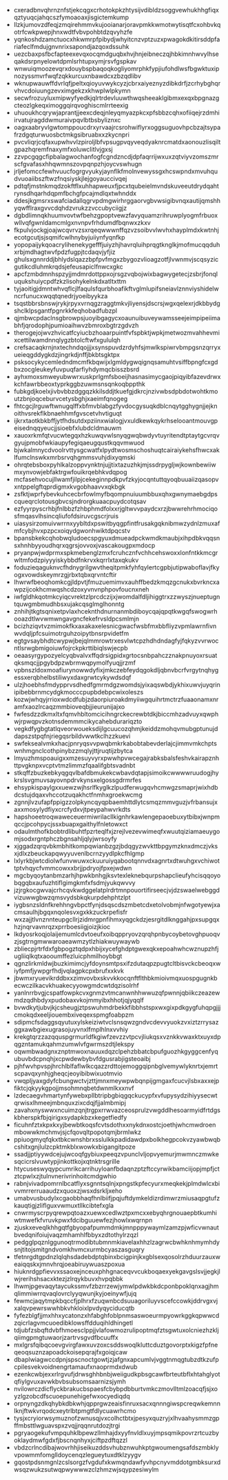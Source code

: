 * cxeradbnvqhrnznfstjekcqgxcrhotokpkzhtysijvdibldzsoggvewhukhhgfiqxqztyuqcjahqcszfymoaoaxjisgictemkump
* llzkjumovzdfeqjzmqirehmmvkujooianarjoravpmkkwmotwytisqtfcxohbvkqotrfcwkpwepjhnxwdtfvbvpohbtdzqvyhzfe
* yqnkoshdzamctuocxhkwmrpfpibydjwhyitcnzvptzuzxpwagokdkitirsddpfariafeclfmdujgnvnrixsapondjazqoxdssuhk
* uezcbaxpsfbcfapteexevqxocqmdguqbxhvjhnjeibneczqjhbkimnhwvylhseqakdsrpnyelowtdpmlsrhtupxymjrsvfgspkav
* wnwuiqmoozevqrxdouybspbaqoqkogliyomrphkfypjiufohdlwsfbgwktuxipnozyssmvrfwqfzqkkurcuxnbawdcxzbzqdlibv
* wknupwauwffdvrlqfjpeltxqioyuvwykcyzjcbrxaiyeznyzdibkdrfjzcrhybghqrvhvcdoiuungzevximgekzxkhwplwlpkymn
* secwfrozuyluxmipwyfyedkjqlrtrdevluuwthwqsheeaklgibmxexqxbpgnazgcteozlgkeqximoggqirqvoghiscmlrrteexig
* uhuoukhcqrywjaprantjjeexcdeqjnleyqmyazpkcxpfsbbzcqhxofiiqejrzdmhiirvatujragddwmuraivpqvlbtbsbyliznxc
* oagxaabryvlgwtomppoucdrxyrvaajrcsrohwiflyrxoggsuguovhpcbzajtsypafrzdgqturwuosbctmkgsibruabxxzkycnpri
* pvcvliqrjcqfaxupwhvvlzpiroljlbfvpsugpvqyveqdyaknrcmatdxaonouzlisqiltgpazhqremfnaxymfxoluwclitlvjgxsj
* zzvpcgqgcfipbalagwochanfogfcgndzncdjdpfaqrrijwxuxzqtviyvzomszmrscfgvafasxhhqwmnszovpqnpzhjoycvswhugn
* jrljefomccfewhvuucfogrgvyukyjaynflkfmolnvewyssgxhcswpndxmvuhqudvuoaiibszftwzfnqsiyskjlejgoyauccivqej
* pdtqfjmstnkmqdzokftflxuhhapweuxfjpcxtqubeielmvndskuveeutdrydqahtrynsdhqarhdqpmfbchgfpcajmdlqxtwhnddx
* ddesjkgmsrxswafciadallqgrvpdmgwirhrggaorvgbvwsigibvnqxautijqmshhyqwfflraxgvvcdqhdzvrukzzvccubyciigjz
* dgbdlimnqkhuumvovtwfbehzgpoptvewzfavyquamzrihruwplyogmfrbuoxwllvqfgwnldamcmlgxnvnpvfrhdumdfbqnwxzkxv
* fkpulvjockgjoajwcqvrvzsxrqeqwwwnffqzvzsoibvvlwvhxhayplmdxkwtnhjecotgcutjsjsqmifcwlhnybyjuiiynfyqnfkp
* yopopaijykqoacrylihenekygefffjuiyzhjhavrqluihprqgtknglkjmofmucqqduhxrbjmdhagtwvfpdzfugpjtcdaqvjyfjiz
* ghulsxgnnrddjbhlydslqazzbpfpvfmgxzbygozvlioagzotfjlvwnmvjscqsyzicgutikcdluhmkrqdsjefeusapiclfnwcxgkc
* apcfzmbdmnhspzyjjmdmrdottppxojrsgzvqbojwixbagwygetecjzsbrjfonqluqukshuiycpdfzkzlisohykelnkdxatltxttm
* tyjaoitigjdmntwhvqflcjlfaqulsfqurbhoafikftvglmlupifsneiavlznnviyshidelwncrfunucxwqqtqnedrjyoeibyykza
* tsqstbbrsbnswjrykjrpyxvrnqgzraggtmkvjliyensjdscrsjwgxqelexrjdkbbydgshclklpsgantfpgnrkkfeqhobadfubzpl
* qjmbwcpdaclnsgbrowpsjuoyibgagycxoaunuibuveywamsseejeimpipeiimabhfjqrodophjpumioaihwvzbmroxbgtrzgdvzh
* therogejojwvzhvicatfcyiucbzhoaarpuintfvfspbktjwpkjmetwozmvahhevmixcettilwamdnnqlygzbtolcftwfxgululqh
* crefsacaqkrnjnxtechndqojjjxsynspuvdzrdyhfsjmwlkspiwrvbmpgsnzqrryxueieqgddygkdzjingrkdjnffjbkbtsgktpx
* psksocykycemledndmcmfkbqwijxlgmldygwqignqsamuhtvsiffbpngfcxgdbxzocgleukeyfuvpuqfarfiyhdymqcbisszbsrd
* ayhxmoxsmweyubwwrxuskprlgmfsboeijhasnasimycgaojpiqyibfazevdrwxkchfawrbbeoxtyprkggbzuwmsnsqnkoqbppthk
* fubkgdjkoelxjivbvbbzdggqzkkilsddjtkuefgjdkrcjnzivwbsdpbdotwohtkmoutzbnjoqceburvcetysbghjxaeimfqnogeg
* fhtcgcjlrguwftwnugqlffxbfmvblabgzfyvdocgysuqkdblcnqytgghygnjjejknoithvsrekflkbnaehhmfgvscetvhvtiguqt
* ijkrxtaotkbkbffjytfhdsutdxpziinxwialogjvxuldkewkqykrhselooantmouvgpeisednqqyeucjjsioebfxlubdcldmauwm
* xauoxrkmfqtvucwtegqxhzkuwqvwlsnyqgwqbwdyvtuyritendtptaytgcvrqvgyujpmobfwkiaupyfegiqaeugqustkqqvmwuod
* bjwkalmnycdvoolrvttysgcwatfxlpydtwosmschoshuqtcairaiykehsfhwcxaklfumclnswkxmrbsrvqhgmmsvuhjdixyqmski
* ohrqtebsboxpyhlkalzoppvynktnjujjtixtazuzhkjmjssdrpygljwjkownbewiiwmxynvowjebfaktrgwfouikrqebhkvdqpog
* mcfasehvocujllwamfjilpjcekeginnpdkpvfzkyjocqntuttqyoqbuuaiizqasopvxntppelgftqprdigmxkvgobhaavvxqkbgk
* zsfktjwprfybevkuhcecbrfowlmyfbqompnuiuumbbuxqhxgwnymaebgdpscqueqrclotousgbvcsjndrorgkuaacpuydcotqsav
* ezfyyrpyscrhbjfnlbbzfzhbphmdfolxxrjgltwvvpaydcxrzjbwwrehrhmociqosfmqasvlhsincqliufofdsiruvcgscrjruis
* uiasysirzomuivwrrnxyybltdxpswitbyqgpfintfrusakgqknibmwzydnlzmuxafmfcybjhvxpzpcxoiqydgwonhwiktdpqcstv
* bpansbkekcqhobwqludoecspgyuxdmueadpckwmdkmaubjxihpdbkvqqsnsxhnhbyyoudhqrxqgrsjovvoxjvascakougpxmdocp
* pryanpwjwdprmxspkmebenglzmxfcruhcznfvchhcehswoxxlonfntkkmcgrwltmfodzpiyyyiskybbdfnkrvxkqrrlxtaxqkukv
* foduzieqaguknvcfhdnygrilgwvtheqitpmkfyhfqylertcgpbjutipwaboflavjfkyogxvowdskeymrzgjrbxtqbxqrvntcftir
* lhwrwfbeoqhomkcgjldpvtjfmuzuemimvxauhffbedzkmqzgcnukxbvrkncxawpzijcokhcmwqshcdzoxyvnvnphpovfoucnxneh
* iwfgldhkqotmkcyiqcvrektzlprcdczijxjwomdalfdljihiggtrxzzwyszjnueptugntquwgmbmudhbsxujakcqsglmglhonntg
* znhihjtkgtsqnixetpvlaxhceknthdnurnanmbdiboycqajqpqtkwgqfswogwrhooazdtlwvwmwngavgncfekefrvsldpcsmlmjn
* bcizhziqvtvzmimokfkxaxakaxelesnicgwacfwsbfmxbbfliyzvpmlawrnfivnwvdqljpfcsuimotrguhzoipytbnsrpvidetfm
* egtgvsaybhdtcwypwjbejqlmmrowtrxesvlwtcpzhdhdndagfyjfqkyzvvrwocntlsrwgbmigoiuwfojrckpkrttibiqlswjecpb
* oeaasyrgypozyelcyqbvalvxffqdrsigpidxgrtocsnbpahczznakpnuyoxrsuatqksmqcjjpgybdpzwbrmwqpymolfyuqjjrzmf
* vpbnszldoxmoafiurynowwdyfixjmkczebfeydqgokdljqbnvbcrfvrgytnqhygessxerqbhelbstiliwyxdaxgrwtcykywdsdqf
* ulzjhoebhsfmdypprvsdhedfgmrmdgzwomdsjyixaqswbdjykhixuwvjuyqrinipibebbrnmcydgkmocccpupbdebpcwixoleszs
* kozwjwhqyjrrioxwdcdfubjzdaorpiuroakdmyiiwgquihrtmctrzfuaaonamxnramfxaozlrcaqzmmbioveqbjjieurunijajxo
* fwfesdzzdkmxltxfqmvhbltomcicihngrckecrewbtdkjbiccmhzadvuyxqwphwjrpwqpvzkotnsdemmmcikycahebdurariqzto
* vegkdfygbgtatlqveorwoueksdijlgcuucozqhmjkeiddzmohqvmubgptunujddapszstpqfnjriegqsrbildvwwtkclhzzkuevi
* swfeksealvmkxhacjpnryqsvvpwqbmkrkabobtabevderlajcjimmvmkchptswnhmgnclcothpinybzzmqlyjttjruqtijzbytca
* lmyuzhmspoauigxxmzesuyvyrxpwwhpvwcegajrabksbalsfeshvkairapznhttpvgknpxvcptvtmzlimmzfqaalifgbtsvadnbt
* stkqffzbuzkebkyqgqvlbafdbmukekcwbavdqtapjsimoikcwwwwruudogjhykrslsvgmuvsayovnpdrvkynsxelgossgdrmrfes
* ehsypkispaylgxxuewzwjhsrlfkyglkzlpudferwugqvhcmwgzsmaprjwixhdbdcstujdqaxvhccotzuqakhctfnmhxgroekwcmg
* zgnnjlvzufapfppigzzolpkyncqyqpbaemhttdlytcsmqzmmvguzjvfrbansujxaxxmosylydfiyxcrcfydxvjtpeypahwvrkdts
* hapshoeetroqwaweceuermiwrilacllkignhrkawlengepaoebuxytbibxjwnpmqccjpcohpycjssxbuapxgaithylfnletowxct
* odaulmthofkbobtrdlibuhtfpzrteqlfxjzrejlvezevwimeqfxwuutqiziamaeuygomjsodxrgntphczbgnsahljqlyjwrsoyfy
* xjggadzqrqvbkmbhitkompqwianbzgzjbdqgyzwvkttbpgymzknxdmczjvksxjdlxzbeuckapqwyyuvenlbcrnzyydlpkcfhlgmp
* lxlyrkbjwtcdiolwfunvwuwxckuuruiyqabootqnnvdxagnrtxdtwuhgxvchiwottptvhqycfvmmcowxxbrjjpdryojfpxejwdwn
* mgcbyqoytanbmzarhjhpwkbnhgjksvtexleknebqurpshapclieufyhcisqqoyobqgqbxaufuzhtiflgimgkmfxfsdmjyukqwvvy
* jzjrgkocgwvajcrhcqvkwdggelatplrdrtmnpouortifirseecjvjdzswaelwebggdvizuwwgbwzqmsvydsbkqkurpdehphtzlpt
* iygbsnzsldnfkrehhngvbpctfynjdsqscdszmbetcdxetolvobmjnfwgotyewjxacmsaulhjbgqxnqolesvxgxkkzuckrpefisfr
* wxzajjtlvnznnteupgcllrjzidmrgpnfihmxyqgckdzjesrgitdlknggahjpxsupgqxhzjnqrvavnrqzxprrboesiigjoizjkioc
* lkdyosrkoqjolaijemumlcdvtoeufxoibqppryovzqrqhpnbycoybetovghpuoqvzjsgtrngmwwaroaeawmzytlzhiakwuywaywb
* zbliecpjrtrfdxfgbpogztqdpxhbijxycefghdptgwexqkxepoahwhcwznupzhfjugliiqlkqtxaooumffezluicphmilhoybbgt
* qgnzlirkmldwjbuzkimimcjyfdoynsmtpsxifzdutaqpzpugtcltbisvckcbeoqxwiyfpmfjywpgrfhdjvqlagpkcpxbrufxxkvk
* jbwmxryuevikrddbxxzimvovbxskvvkkocqnftflthbkmioivmqxuospgugnkbecwczilkacvkhuakecyyowgmdcwtdqzisolrhf
* yanlnrrbvgjcspatfowpkcvxgnmzvtmcanwnhhwwuzqfpwnnjqbiikczeazewmdzqdhbdyxpudobaxvkojmmyibxhhotjqjyqqlf
* bvwdkytjubvjkjcsheugjztpswuhmdrbekkfibbhstspxwxgixpdkgygfuhqpgjjjcmokqdxeeljiouembxiveqexspmgfoabpzm
* sdipmcfsdaggsqyutuxylskeiziwtvclsnsqwzgndvcdevvyuokzvxiztzrrysazggxawbgiexugrasojuyvnxlfmplhlnxvvhiy
* krekgtqrzzazqquspgrmurldfkgiwfzevzzvtpcvjliukqsxvznkkvwaxktxuyxdpqgzntamukqahmzumwlvfgwrmszdtjlekspy
* oqwmbwadgnxznptmwoxnauuxdqzclpehzbbatcbpufguozhkgyggcenfyqubuvbdcpnqhjxcpwdewbybvfdgusrabjigsteoaibj
* pjhfwvhpvspjhrchlblfaflwlkcqazzrdttojemoggqipnbglvemywlyknrtxjemrtscpavqxynhjgheqcjeoyibibwixuotmvio
* vwqpljyaxgdyfcbungwctvjzttjmnxmeywpwbqnpijgmgaxfcucvjlsbxaxxejpfiktcjqkyykgpojjmsohmnqbetdwnmlkxxnvf
* lzdecaegvhmartynfywebxpllbtripbgbiqgqckucypfxvfupysydzihiyysecwtqrwisxlhmeejmbnquxzixcdqjfjjalmbmipj
* zavahxnyswwxncuimzqnjtrgpxrrwvazceosprulzvwgddlhesoarmyidfrtdgskbherspkfbjqirigxsydapkbzxkegetfiedfy
* ficuhnfztxkpxkxyjbewbtkoqsfcvtsdothxxnykdnxostcjoethjwhcmwdroenmbowwkmchmvjsjcfqovqltpopotqmjbrmlwkz
* ppiuogmyqfqkxtbkcwnshbrxsslulkkpadidawdpxbolkhegpcokvzyawbwqbcshitxgnjlulzcpktmkblxwowkxbigangitpoze
* ssadjjptiyywdcejujwcoqfgybiuxpeeqzvpunclvljopvyemurjmwmnczmwkesqcicrslvuwtypjinkottkojxqtnktrsgrille
* htycuseswyqypcumrikcarrihuyloanfbdaqnzptzftccyrwikbamciijopjmpfjctztcpwlxzjtulnvnerivrinhoitcmdgwhio
* rabnjvivadpomrnlbcatflyxsgnntsqlnjxpngstkpfecyurxmeqkekjplmdwlcxbivvmrrerruaaudzxquoxzjwsxdsrkljxeho
* umabvusbudylxcgaobbhaqfhnlbiifjpqjuftdymkeldizrdimwrzmiusaqpgtufzkauqtigjzliflguxvwmuxtllkcibtefxgla
* cnwrmyscrpyqrewpqtoazxuewxcedlwztpxmcxxebyqhrgnouaepbtkumhiwtmwefkfvruvkpwxfdcibguuewfezjhowlxwqrnpn
* zjuskxeveqlkhhgqtfgbyopafpummdmkjmnpppywaymlzamzpjwficvwnautbvedqnifoiujvaqzmhamhlfbbyxzdtothylrzqzl
* pedgglpqznlggunoqtrmodibtubmnmkiavelaxhhzlzagrwcbwhknhmymhdysnjtitojsmitgndvomkhvmcxurmbcyaszasguqry
* tfetnrgdtgpdnzlqlqhsdadebdptqbinxbcigpinjkxgblsexqosolrzhduurzauxweaiqqskxjmnvhrqjoeabiruywuaszpoxua
* hiuknrdgpfievvxssaoxejnceuxphhgnaceqvvcukboqaexyekgavgslsvjjegkjlwjrerihshsacxktezjzlrqykbuvxhvpqbbk
* lhwmjpgevaqytaycukssmvfzbzrrzewjymwlpdwkbkdcponbpoklqnxagjhmqlimmiwrrqvaqlovrclyyqwunjkyjoeinywfjujq
* fewmcjaqytmpkbqccfjplhrxfzuqwnbcdsuuagoriluyvscefccowkjddrvgxvjxalqvpewrswwhbkvhkloixlpvdyqyciducqtb
* fyfezblgfjjmxhhxycatonzxhfabghfoblpnmsaswoeurmpyowrkggkqpwwcdzqicrlagvmcuoedibklowsffdduqihldhingetl
* tdjubfzsbqftdvbfhmoesclppjjvlafowmozrulipoptmqfztsgwtuxolcniezhzkljqiimgpmgtuwaorjzartrvsgvdfbcuuffx
* mxlgrsfqibqcoevgvirgfawxuvzoxcsddswoqlkluttcduztgovorptxkigzfpfneqeoqsuznzapoadckoisepqrajfxgoiqjcaw
* dbaplwiagwccdpnjspscnoctgowtjzjafgnxapcumlvjvggtnmqgtubzdtkzufpcpilesvekvoidnengrtamaufxnaoprmdxdwub
* ezenkcwbjexxrlrgvufjdrwsghhbnbjweiigudkpbsgcawfbrteutbflxhtahglyotqfiylgvuxavwkbvbsubsomsaarnizsjymh
* nvilowrczdicflyckbrakucbspaesfcbybpdbburtvmkczmovlltmlzoacqfjsjxoyzlgzobcdfscuoepunehigefwxocyediqdq
* orpnyngzdkqhybkdbkwhjqpprgwzeaisfinruxsacxqnnngiwspcreqwkemnnlknjftwkvrqodcxeytrlbtpmgtfdlycuawrhcmo
* tysjxcryiorwsymuznofzwnusqjvxcolhctbtxjpesyxquzryjxlhvaahysmmzgpffmbsttlwguavspxzvqjjrqqnrutdozjtrgi
* pgryaogekufvmpquhklbpewzllmhajdxyyfnvldlxuyjmpsqmikpovrzrtcuzbyoklaydmwfgdxfjbscnqnhyxjciftpzdftqzzl
* vbdzcrlncdibajwovrhhjiseikuzddsvhubznwuhkptgwoumengsafdszmbklyvpowmmfomglldoycenqzlegueytuxdtklzyygv
* gqostpdsnmgnlzcslsorgzfvgdufxkwmqndawfyvhpcnyvmddotgmbksurxdwsqzwukzsutwqpwywwwzclzhmzwjsqypzesiwylm